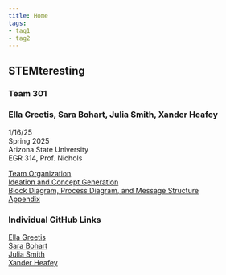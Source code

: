 ```yaml
---
title: Home
tags:
- tag1
- tag2
---
```


## STEMteresting
### Team 301
### Ella Greetis, Sara Bohart, Julia Smith, Xander Heafey
1/16/25 <br>
Spring 2025 <br>
Arizona State University <br>
EGR 314, Prof. Nichols <br>

[Team Organization](team-organization.md) <br>
[Ideation and Concept Generation](ideation-and-concept-generation.md) <br>
[Block Diagram, Process Diagram, and Message Structure](Block-Diagram-Process-Diagram-and-Message-Structure.md) <br>
[Appendix](appendix.md)

### Individual GitHub Links
[Ella Greetis](https://starfruwuit.github.io/egr314report/00mainPage/) <br>
[Sara Bohart](https://sarabohart.github.io/) <br>
[Julia Smith](https://juliasmith141414.github.io/) <br>
[Xander Heafey](https://xanderheafey.github.io/) <br>
